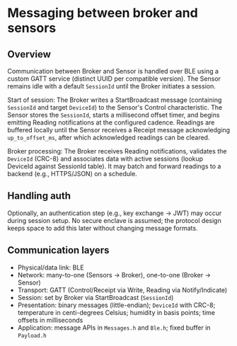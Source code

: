 # Messaging between broker and sensors

## Overview
Communication between Broker and Sensor is handled over BLE using a custom GATT
service (distinct UUID per compatible version). The Sensor remains idle with a
default `SessionId` until the Broker initiates a session.

Start of session: The Broker writes a StartBroadcast message (containing
`SessionId` and target `DeviceId`) to the Sensor's Control characteristic. The
Sensor stores the `SessionId`, starts a millisecond offset timer, and begins
emitting Reading notifications at the configured cadence. Readings are buffered
locally until the Sensor receives a Receipt message acknowledging
`up_to_offset_ms`, after which acknowledged readings can be cleared.

Broker processing: The Broker receives Reading notifications, validates the
`DeviceId` (CRC-8) and associates data with active sessions (lookup DeviceId against SessionId table). It may batch and forward readings to a backend (e.g., HTTPS/JSON) on a schedule.

## Handling auth
Optionally, an authentication step (e.g., key exchange → JWT) may occur during
session setup. No secure enclave is assumed; the protocol design keeps space to
add this later without changing message formats.

## Communication layers
- Physical/data link: BLE
- Network: many-to-one (Sensors → Broker), one-to-one (Broker → Sensor)
- Transport: GATT (Control/Receipt via Write, Reading via Notify/Indicate)
- Session: set by Broker via StartBroadcast (`SessionId`)
- Presentation: binary messages (little-endian); `DeviceId` with CRC-8;
  temperature in centi-degrees Celsius; humidity in basis points; time offsets
  in milliseconds
- Application: message APIs in `Messages.h` and `Ble.h`; fixed buffer in
  `Payload.h`
  